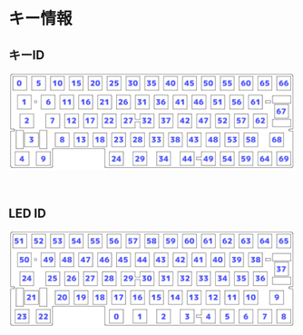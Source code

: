# キー情報

## キーID

![キーID](/images/az66jp/az66jp_key_id.jpg)

<br>

## LED ID

![キーID](/images/az66jp/az66jp_led_num.jpg)

